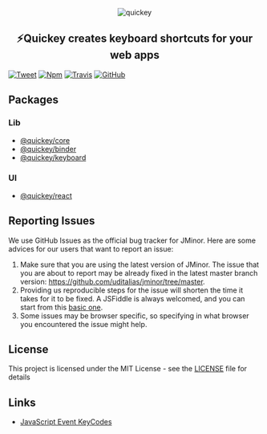 <p align="center">
    <img alt="quickey" src="https://raw.githubusercontent.com/quickey/quickey/master/assets/keyboard.png">
</p>
<h2 align="center">
⚡️Quickey creates keyboard shortcuts for your web apps
</h2>

[![Tweet](https://img.shields.io/twitter/url/http/shields.io.svg?style=flat-square)](https://twitter.com/intent/tweet?text=%E2%9A%A1%EF%B8%8FQuickey%20creates%20keyboard%20shortcuts%20for%20your%20web%20app&url=https://github.com/quickey/quickey&via=uditalias&hashtags=javascript,keybinding,shortcuts,developers,webdeveloper)
[![Npm](https://img.shields.io/npm/v/@quickey/core.svg?style=flat-square)](https://www.npmjs.com/package/@quickey/core)
[![Travis](https://img.shields.io/travis/quickey/quickey.svg?style=flat-square)](https://travis-ci.org/quickey/quickey)
[![GitHub](https://img.shields.io/github/license/quickey/quickey.svg?style=flat-square)](https://github.com/quickey/quickey/blob/master/LICENSE)



## Packages

### Lib
- [@quickey/core](packages/core/README.md)
- [@quickey/binder](packages/binder/README.md)
- [@quickey/keyboard](packages/keyboard/README.md)

### UI
- [@quickey/react](packages/react/README.md)

## Reporting Issues

We use GitHub Issues as the official bug tracker for JMinor. Here are some advices for our users that want to report an issue:

1. Make sure that you are using the latest version of JMinor. The issue that you are about to report may be already fixed in the latest master branch version: https://github.com/uditalias/jminor/tree/master.
2. Providing us reproducible steps for the issue will shorten the time it takes for it to be fixed. A JSFiddle is always welcomed, and you can start from this [basic one](https://jsfiddle.net/udidu/7x38s4gb/1).
3. Some issues may be browser specific, so specifying in what browser you encountered the issue might help.

## License

This project is licensed under the MIT License - see the [LICENSE](LICENSE) file for details

## Links
* [JavaScript Event KeyCodes](https://keycode.info/)